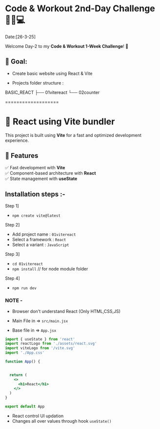 # Code & Workout 2nd-Day Challenge 🏋️‍♂️💻 
Date:[26-3-25]

Welcome Day-2 to my **Code & Workout 1-Week Challenge**! 🚀 

## 📌 Goal:
- Create basic website using React & Vite

- Projects folder structure :

BASIC_REACT
   ├── 01vitereact
   └── 02counter



===================


# 🚀 React using Vite bundler

This project is built using **Vite** for a fast and optimized development experience.  

## 📌 Features  
✅ Fast development with **Vite**  
✅ Component-based architecture with **React**  
✅ State management with **useState**  

## Installation steps :-

Step 1]
  - `npm create vite@latest`

Step 2]
  - Add project name : `01vitereact`
  - Select a framework : `React`
  - Select a variant : `JavaScript`

Step 3]
  - `cd 01vitereact`
  - `npm install` // for node module folder

Step 4]
  - `npm run dev`


### NOTE -
- Browser don't understand React (Only HTML,CSS,JS)
- Main File in => `src/main.jsx`

- Base file in => `App.jsx` 
```jsx
import { useState } from 'react'
import reactLogo from './assets/react.svg'
import viteLogo from '/vite.svg'
import './App.css'

function App() {
  

  return (
    <>
      <h1>React</h1>
    </>
  )
}

export default App

```

- React control UI updation
- Changes all over values through hook `useState()`